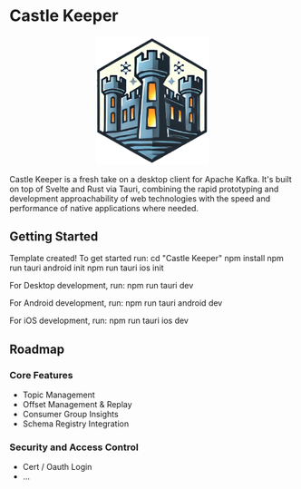 # Castle Keeper

<p align="center">
  <img src="castlekeeper.png" alt="Castle Keeper Logo" width="200"/>
</p>

Castle Keeper is a fresh take on a desktop client for Apache Kafka. It's built on top of Svelte and Rust via Tauri, combining the rapid prototyping and development approachability of web technologies with the speed and performance of native applications where needed.

## Getting Started

Template created! To get started run:
  cd "Castle Keeper"
  npm install
  npm run tauri android init
  npm run tauri ios init

For Desktop development, run:
  npm run tauri dev

For Android development, run:
  npm run tauri android dev

For iOS development, run:
  npm run tauri ios dev

## Roadmap

### Core Features

* Topic Management
* Offset Management & Replay
* Consumer Group Insights
* Schema Registry Integration

### Security and Access Control

* Cert / Oauth Login
* ...